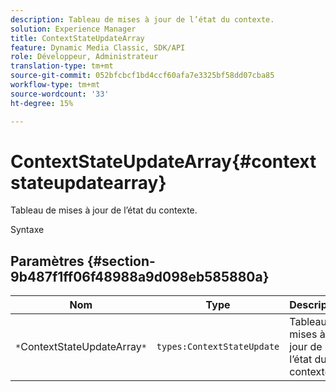 ```yaml
---
description: Tableau de mises à jour de l’état du contexte.
solution: Experience Manager
title: ContextStateUpdateArray
feature: Dynamic Media Classic, SDK/API
role: Développeur, Administrateur
translation-type: tm+mt
source-git-commit: 052bfcbcf1bd4ccf60afa7e3325bf58dd07cba85
workflow-type: tm+mt
source-wordcount: '33'
ht-degree: 15%

---
```



# ContextStateUpdateArray{#contextstateupdatearray}

Tableau de mises à jour de l’état du contexte.

Syntaxe

## Paramètres {#section-9b487f1ff06f48988a9d098eb585880a}

| Nom | Type | Description |
|---|---|---|
| `*`ContextStateUpdateArray`*` | `types:ContextStateUpdate` | Tableau de mises à jour de l’état du contexte. |

